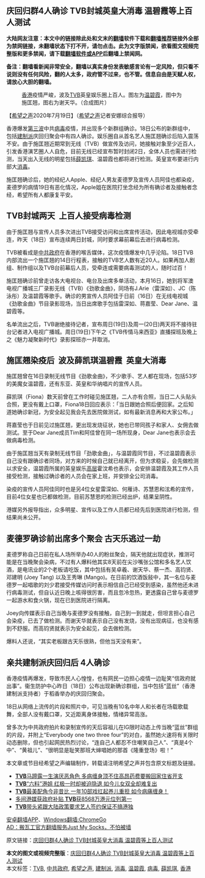  <h2>庆回归群4人确诊 TVB封城英皇大消毒  温碧霞等上百人测试</h2> <p class="notice"><b>大陆网友注意：本文中的链接除此处和文末的<a href="https://github.com/bannedbook/fanqiang" >翻墙</a>软件下载和<a href="https://github.com/killgcd/justmysocks/blob/master/README.md">翻墙推荐</a>链接外全部为禁网链接，未翻墙状态下打不开，请勿点击。此为文字版禁闻，欲看图文视频完整版和更多禁闻，请下载<a href="https://github.com/bannedbook/fanqiang">翻墙软件或APP</a>后翻墙上禁闻网。</p><p>备注：翻墙看新闻非常安全，翻墙以真实身份发表敏感言论有一定风险，但只看不说则没有任何风险，翻的人太多，政府管不过来，也不管。信息自由是天赋人权，请放心大胆的翻墙。</b></p>  <div class="entry"> <figure><figcaption><a href="https://www.bannedbook.org/bnews/tag/%e9%a6%99%e6%b8%af/" class="st_tag internal_tag" rel="tag" title="标签 香港 下的日志">香港</a>疫情严峻，波及<a href="https://www.bannedbook.org/bnews/tag/tvb/" class="st_tag internal_tag" rel="tag" title="标签 TVB 下的日志">TVB</a>英皇娱乐圈上百人。图左为<a href="https://www.bannedbook.org/bnews/tag/%e6%b8%a9%e7%a2%a7%e9%9c%9e/" class="st_tag internal_tag" rel="tag" title="标签 温碧霞 下的日志">温碧霞</a>，图中为施匡翘，图右为谢天华。（合成图片）</figcaption></figure> <p>【<span class='wp_keywordlink_affiliate'><a href="https://www.soundofhope.org" title="希望之声" target="_blank">希望之声</a></span>2020年7月19日】（<a href="https://www.bannedbook.org/bnews/tag/%e5%b8%8c%e6%9c%9b%e4%b9%8b%e5%a3%b0/" class="st_tag internal_tag" rel="tag" title="标签 希望之声 下的日志">希望之声</a>记者安娜综合报导）</p> <p fontsizelevel="medium">香港爆发<span class='wp_keywordlink'><a href="https://www.bannedbook.org/forum2/topic1075.html" title="第三波——20世纪后期民主化浪潮" target="_blank">第三波</a></span>中共<a href="https://www.bannedbook.org/bnews/tag/%e7%97%85%e6%af%92/" class="st_tag internal_tag" rel="tag" title="标签 病毒 下的日志">病毒</a>疫情，并出现多个新群组确诊。18日公布的新群组中，包括<a href="https://www.bannedbook.org/bnews/tag/%e5%bb%ba%e5%88%b6%e6%b4%be/" class="st_tag internal_tag" rel="tag" title="标签 建制派 下的日志">建制派</a>庆回归聚会中有四人确诊。娱乐圈自从首名艺人施匡翘确诊后陷入震荡不安。由于施匡翘近期常到无线（TVB）做宣传及访问，她接触对象至少近百人，引发香港演艺圈人人自危，目前无线已经宣布暂时封闭2日，全体人员也需进行检测，当天出入无线的明星包括<a href="https://www.bannedbook.org/bnews/tag/%e8%96%9b%e5%87%af%e7%90%aa/" class="st_tag internal_tag" rel="tag" title="标签 薛凯琪 下的日志">薛凯琪</a>、温碧霞也都将进行检测。英皇宣布要进行内部大<a href="https://www.bannedbook.org/bnews/tag/%E6%B6%88%E6%AF%92/" class="st_tag internal_tag" rel="tag" title="标签 消毒 下的日志">消毒</a>。</p> <p fontsizelevel="medium">施匡翘确诊后，她的经纪人Apple、经纪人男友麦德罗及宣传人员阿佳也都染疫，麦德罗的病情19日有恶化情况，Apple姐在医院打坐念经为所有确诊者及接触者念经，希望所有人都康复平安。</p> <h2 fontsizelevel="medium">TVB封城两天  上百人接受病毒检测</h2> <p fontsizelevel="medium">由于施匡翘与宣传人员多次进出TVB接受访问和出席宣传活动，因此电视城亦受牵连，昨天（18日）宣布连续两日封城，同时要求幕前幕后去进行病毒检测。</p> <p fontsizelevel="medium">TVB被看成是<a href="https://www.bannedbook.org/bnews/tag/%e4%b8%ad%e5%85%b1%e6%94%bf%e5%ba%9c/" class="st_tag internal_tag" rel="tag" title="标签 中共政府 下的日志">中共政府</a>在香港的喉舌媒体，这次疫情爆发中几乎沦陷。18日TVB内部流出一个施匡翘的14日行程表，接触的TVB艺人数有近20人。如果再加人剧组、制作组以及TVB台前幕后人员，受牵连或需要病毒测试的人，随时过百！</p>  <p fontsizelevel="medium">施匡翘确诊前曾走访各大电视台、电台及出席多单活动，本月16日，她到将军澳电视广播城三厂录影无线（TVB）《劲歌金曲》，同场有J.Arie（雷深如）、JC（陈泳彤）及温碧霞等歌手。确诊的男宣传人员阿佳于日前（16日）在无线电视城《劲歌金曲》节目录影现场，当日出席歌手包括雷深如、蒋嘉莹、Dear Jane、温碧霞等。 </p> <p fontsizelevel="medium">名单流出之后，TVB谢绝接待记者，宣布周日(19日)及周一(20日)两天将不接待驻台记者进入电视广播城。周日(19日)下午之《TVB传情马来西亚》直播探班及晚上之《魅力凝聚新时代》录影探班亦一并取消。</p> <p fontsizelevel="medium"></p> <h2 fontsizelevel="medium">施匡翘染疫后  波及薛凯琪温碧霞  英皇大消毒</h2> <p fontsizelevel="medium">施匡翘曾在16日录制无线节目《劲歌金曲》，不少歌手、艺人都在现场，包括53岁的美魔女温碧霞，还有东亚、英皇和华纳唱片的宣传人员。</p> <p fontsizelevel="medium">薛凯琪（Fiona）数天前曾在工作时碰见施匡翘，二人亦有合照，当日二人头贴头合照，更没有戴上口罩，Fiona18日回应表示：「当日跟她合照后便回家。之后知道她确诊新冠，为安全起见我会先去医院做测试，如有最新消息再和大家公布。」</p>  <p fontsizelevel="medium">蒋嘉莹也于日前见过施匡翘，更出现发烧征状，她也已带同孩子和家人、女佣去做测试。至于Dear Jane成员Tim和阿佳曾在同一场所现身，Dear Jane也表示会去做病毒检测。</p> <p fontsizelevel="medium">由于施匡翘当天有录制无线节目「劲歌金曲」，与温碧霞同节目，不过温碧霞表示自己没有跟确诊者同场，对方来的时候自己就已经离开，但为求稳妥，会先做检测以求安全，温碧霞所属的英皇娱乐<span class='wp_keywordlink_affiliate'><a href="https://www.bannedbook.org/bnews/ccpdope/" title="中共高层内幕" target="_blank">高层</a></span>霍汶希也表示，会安排温碧霞及其工作人员接受检测，接触过确诊者的人员会在家上班，并安排全公司消毒。</p> <p fontsizelevel="medium">染疫的宣传人员阿佳同时也是另4位女星雷深如、何雁诗、苏慧恩和泫希的宣传，目前4位女星也已都做检测，目前苏慧恩的检测已经出炉，结果呈阴性。</p> <p fontsizelevel="medium">港媒另外报导指出，众多明星、宣传以及工作人员都已经先后到医院进行检测，但结果尚未公开。</p> <h2 fontsizelevel="medium">麦德罗确诊前出席多个聚会 古天乐逃过一劫</h2> <p fontsizelevel="medium">麦德罗称自己日前在私人场所举办40人的粉丝聚会，隔天他就出现症状，推测可能是在当晚聚会染病，不过有人爆料他其实8天前在尖沙嘴张公馆和多名艺人饮酒，是电讯业的2个老板请吃饭，其中包括有吴卓羲、谢天华、蔡一杰、高钧贤、邓建明 (Joey Tang) 以及王秀琳 (Mango)。在日前的饮酒饭敍中，其一名位与麦德罗一起唱歌的刘少君接受传媒访问时表示相信自己已经受到感染，虽然他还未进行病毒测试，但自认近日晚上咳得很厉害，而且忽冷忽热，更透露自己曾与麦德罗一起游水和食火锅，现在已到医院进行隔离。</p>  <p fontsizelevel="medium">Joey向传媒表示自己当晚与麦德罗没有接触，自己到一到就走，但坦言担心自己会染疫，已去了做检测。而谢天华就表示自己没有发烧，没有出现病征，也没有感到不舒服。而高钧贤就表示为安全起见，会去做检测。</p> <p fontsizelevel="medium">爆料人还说，“其实老板跟古天乐很熟，但他当天没有来”。</p> <h2 fontsizelevel="medium">亲共建制派庆回归后 4人确诊</h2> <p fontsizelevel="medium">香港疫情再爆发，导致市民人心惶惶，也有网民一边担心疫情一边耻笑“信政府就出事”。衞生防护中心昨日（18日）公布出现新确诊群组，当中包括“蓝丝”（香港建制派支持者）于稻香举办的庆回归聚会。 </p> <p fontsizelevel="medium">18日从网络上流传的片段和照片中，可见当晚有10名中年人和长者在场载歌载舞，全部人没有戴口罩，又近距离身体接触，情绪异常高涨。 </p> <p fontsizelevel="medium">曾多次为中共政府拍片和录制宣传的天后容祖儿在IG限时动态上传当晚“蓝丝”群组的片段，并附上“Everybody one two three four”的对白，虽然她火速将有关限时动态删除，但也引起网民热烈讨论，“连自己人都忍不住嘲笑自己人”、“真是4个中”、“黄祖儿”、“很明显是耻笑那班大婶唱她的那首《隆重登场》啦！”</p>  <p>本文章或节目经希望之声编辑制作，转载请注明希望之声并包含原文标题及链接。</p> <ul class='op-related-articles' title='相关阅读'> <li><a href='https://www.bannedbook.org/bnews/yule/20200718/1362490.html' target='_blank'><b>TVB</b>马蹄露一生演厌恶角色 多病缠身顶不住高昂药费要搬回家住省开支</a></li> <li><a href='https://www.bannedbook.org/bnews/yule/20200717/1362086.html' target='_blank'><b>TVB</b>“六料”港姐 红极一时却被迫隐退 如今儿女双全却难复出</a></li> <li><a href='https://www.bannedbook.org/bnews/yule/20200717/1362073.html' target='_blank'><b>TVB</b>最美配角今非昔比 一年10部戏扛起养儿重担 如今病痛缠身！</a></li> <li><a href='https://www.bannedbook.org/bnews/baitai/20200706/1356636.html' target='_blank'>多间港媒获政府补贴 <b>TVB</b>获8568万港元位列第一</a></li> <li><a href='https://www.bannedbook.org/bnews/cnnews/hknews/20200706/1356565.html' target='_blank'><b>TVB</b>带头紧跟大陆政策要求艺人签约保证不搞港独</a></li> </ul> <div class="texttj"> <a href="https://github.com/bannedbook/fanqiang/wiki/%E7%A6%81%E9%97%BB%E7%BD%91%E5%AE%89%E5%8D%93%E7%BF%BB%E5%A2%99%E6%96%B0%E9%97%BBAPP" target="_blank">安卓翻墙APP</a>、<a href="https://github.com/bannedbook/fanqiang/wiki/Chrome%E4%B8%80%E9%94%AE%E7%BF%BB%E5%A2%99%E5%8C%85" target="_blank">Windows翻墙:ChromeGo</a><br/> <a href="https://github.com/killgcd/justmysocks/blob/master/README.md" target="_blank">AD：搬瓦工官方翻墙服务Just My Socks，不怕被墙</a> </div><p>原文链接：<a class="src_link"  href="https://www.soundofhope.org/post/402469" target="_blank">庆回归群4人确诊 TVB封城英皇大消毒 温碧霞等上百人测试</a></p><a name='sharetosocial'></a>         <div><b>本文的图文或视频完整版</b>：<a href='https://www.bannedbook.org/bnews/comments/20200719/1363200.html'>庆回归群4人确诊 TVB封城英皇大消毒  温碧霞等上百人测试</a></div>  </div><!--END ENTRY--> <div class="postfooter"> <div>本文标签：<a href="https://www.bannedbook.org/bnews/tag/tvb/" rel="tag">TVB</a>, <a href="https://www.bannedbook.org/bnews/tag/%e4%b8%ad%e5%85%b1%e6%94%bf%e5%ba%9c/" rel="tag">中共政府</a>, <a href="https://www.bannedbook.org/bnews/tag/%e5%b8%8c%e6%9c%9b%e4%b9%8b%e5%a3%b0/" rel="tag">希望之声</a>, <a href="https://www.bannedbook.org/bnews/tag/%e5%bb%ba%e5%88%b6%e6%b4%be/" rel="tag">建制派</a>, <a href="https://www.bannedbook.org/bnews/tag/%E6%B6%88%E6%AF%92/" rel="tag">消毒</a>, <a href="https://www.bannedbook.org/bnews/tag/%e6%b8%a9%e7%a2%a7%e9%9c%9e/" rel="tag">温碧霞</a>, <a href="https://www.bannedbook.org/bnews/tag/%e7%97%85%e6%af%92/" rel="tag">病毒</a>, <a href="https://www.bannedbook.org/bnews/tag/%e8%96%9b%e5%87%af%e7%90%aa/" rel="tag">薛凯琪</a>, <a href="https://www.bannedbook.org/bnews/tag/%e9%a6%99%e6%b8%af/" rel="tag">香港</a></div>  </div><!--END POSTFOOTER--> 